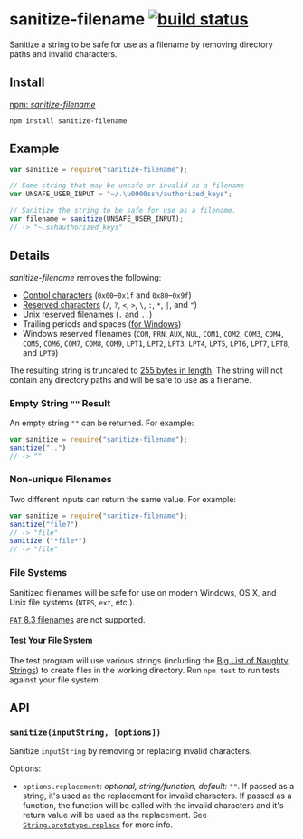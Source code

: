 # sanitize-filename [![build status](https://secure.travis-ci.org/parshap/node-sanitize-filename.svg?branch=master)](http://travis-ci.org/parshap/node-sanitize-filename)

Sanitize a string to be safe for use as a filename by removing directory
paths and invalid characters.

## Install

[npm: *sanitize-filename*](https://www.npmjs.com/package/sanitize-filename)

```
npm install sanitize-filename
```

## Example

```js
var sanitize = require("sanitize-filename");

// Some string that may be unsafe or invalid as a filename
var UNSAFE_USER_INPUT = "~/.\u0000ssh/authorized_keys";

// Sanitize the string to be safe for use as a filename.
var filename = sanitize(UNSAFE_USER_INPUT);
// -> "~.sshauthorized_keys"
```

## Details

*sanitize-filename* removes the following:

 * [Control characters][] (`0x00`–`0x1f` and `0x80`–`0x9f`)
 * [Reserved characters][] (`/`, `?`, `<`, `>`, `\`, `:`, `*`, `|`, and
   `"`)
 * Unix reserved filenames (`.` and `..`)
 * Trailing periods and spaces ([for Windows][windows trailing])
 * Windows reserved filenames (`CON`, `PRN`, `AUX`, `NUL`, `COM1`,
   `COM2`, `COM3`, `COM4`, `COM5`, `COM6`, `COM7`, `COM8`, `COM9`,
   `LPT1`, `LPT2`, `LPT3`, `LPT4`, `LPT5`, `LPT6`, `LPT7`, `LPT8`, and
   `LPT9`)

[control characters]: https://en.wikipedia.org/wiki/C0_and_C1_control_codes
[reserved characters]: https://kb.acronis.com/content/39790
[windows trailing]: https://msdn.microsoft.com/en-us/library/aa365247(v=vs.85).aspx#Naming_Conventions

The resulting string is truncated to [255 bytes in length][255]. The
string will not contain any directory paths and will be safe to use as a
filename.

[255]: http://unix.stackexchange.com/questions/32795/what-is-the-maximum-allowed-filename-and-folder-size-with-ecryptfs

### Empty String `""` Result

An empty string `""` can be returned. For example:

```js
var sanitize = require("sanitize-filename");
sanitize("..")
// -> ""

```

### Non-unique Filenames

Two different inputs can return the same value. For example:

```js
var sanitize = require("sanitize-filename");
sanitize("file?")
// -> "file"
sanitize ("*file*")
// -> "file"
```

### File Systems

Sanitized filenames will be safe for use on modern Windows, OS X, and
Unix file systems (`NTFS`, `ext`, etc.).

[`FAT` 8.3 filenames][8.3] are not supported.

[8.3]: https://en.wikipedia.org/wiki/8.3_filename

#### Test Your File System

The test program will use various strings (including the [Big List of
Naughty Strings][blns]) to create files in the working directory. Run
`npm test` to run tests against your file system.

[blns]: https://github.com/minimaxir/big-list-of-naughty-strings

## API

### `sanitize(inputString, [options])`

Sanitize `inputString` by removing or replacing invalid characters.

Options:

 * `options.replacement`: *optional, string/function, default: `""`*. If passed
 as a string, it's used as the replacement for invalid characters. If passed as
 a function, the function will be called with the invalid characters and it's
 return value will be used as the replacement. See [`String.prototype.replace`](https://developer.mozilla.org/en-US/docs/Web/JavaScript/Reference/Global_Objects/String/replace)
 for more info.
